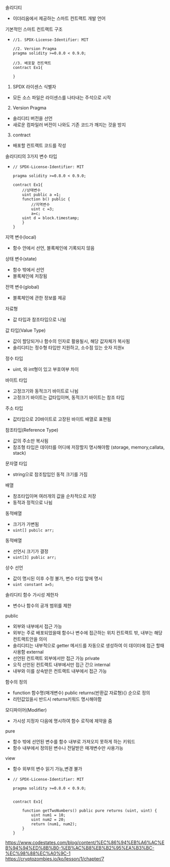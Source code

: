 솔리디티
- 이더리움에서 제공하는 스마트 컨트랙트 개발 언어

기본적인 스마트 컨트랙트 구조
- ```Solidity
  //1. SPDX-License-Identifier: MIT

  //2. Version Pragma
  pragma solidity >=0.8.0 < 0.9.0;

  //3. 배포할 컨트랙트
  contract Ex1{

  }
  ```

1. SPDX 라이센스 식별자
- 모든 소스 파일은 라이센스를 나타내는 주석으로 시작

2. Version Pragma
- 솔리디티 버전을 선언
- 새로운 컴파일러 버전이 나와도 기존 코드가 깨지는 것을 방지

3. contract
- 배포할 컨트랙트 코드를 작성

솔리디티의 3가지 변수 타입 
- ```Solidity
  // SPDX-License-Identifier: MIT

  pragma solidity >=0.8.0 < 0.9.0;

  contract Ex1{
      //상태변수
      uint public a =1;
      function b() public {
          //지역변수
          uint c =3;
          a=c;
      uint d = block.timestamp;
      }
  }
  ```

지역 변수(local)
- 함수 안에서 선언, 블록체인에 기록되지 않음

상태 변수(state)
- 함수 밖에서 선언
- 블록체인에 저장됨

전역 변수(global)
- 블록체인에 관한 정보를 제공

자료형
- 값 타입과 참조타입으로 나뉨

값 타입(Value Type)
- 값이 할당되거나 함수의 인자로 활용될시, 해당 값자체가 복사됨
- 솔리디티는 정수형 타입만 지원하고, 소수점 있는 숫자 지원x

정수 타입
- uint, 와 int형이 있고 부호여부 차이

바이트 타입
- 고정크기와 동적크기 바이트로 나뉨
- 고정크기 바이트는 값타입이며, 동적크기 바이트는 참조 타입

주소 타입
- 값타입으로 20바이트로 고장된 바이트 배열로 표현됨



참조타입(Reference Type)
- 값의 주소만 복사됨
- 참조형 타입은 데이터를 어디에 저장할지 명시해야함 (storage, memory,callata, stack)

문자열 타입 
- string으로 참조탑입인 동적 크기를 가짐

배열 
- 참조타입이며 여러개의 값을 순차적으로 저장
- 동적과 정적으로 나뉨

동적배열
- 크기가 가변됨
- ```uint[] pubilc arr;```

동적배열
- 선언시 크기가 결정
- ```uint[3] public arr;```

상수 선언
- 값이 명시된 이후 수정 불가, 변수 타입 앞에 명시
- ```uint constant a=5;```

솔리디티 함수
가시성 제한자
- 변수나 함수의 공개 범위를 제한

public 
- 외부와 내부에서 접근 가능
- 외부는 주로 배포되었을때 함수나 변수에 접근하는 위치 컨트랙트 밖, 내부는 해당 컨트랙트안을 의미 
- 솔리디티는 내부적으로 getter 메서드를 자동으로 생성하여 이 데이터에 접근 할때 사용함
external
- 선언된 컨트랙트 외부에서만 접근 가능
private
- 오직 선언된 컨트랙트 내부에서만 접근 간으
internal 
- 내부와 이를 상속받은 컨트랙트 내부에서 접근 가능

함수의 정의
- function 함수명(매개변수)  public returns(반환값 자료형){} 순으로 정의
- 리턴값있을시 반드시 returns키워드 명시해야함

모디파이어(Modifier)
- 가시성 지정자 다음에 명시하여 함수 로직에 제약을 줌

pure
- 함수 밖에 선언된 변수를 함수 내부로 가져오지 못하게 하는 키워드
- 함수 내부에서 정의된 변수나 전달받은 매개변수만 사용가능

view
- 함수 외부의 변수 읽기 가능,변경 불가
- ```Solidity
  // SPDX-License-Identifier: MIT

  pragma solidity >=0.8.0 < 0.9.0;


  contract Ex1{

      function getTwoNumbers() public pure returns (uint, uint) {
          uint num1 = 10;
          uint num2 = 20;
          return (num1, num2);
      }
  }
  ```
https://www.codestates.com/blog/content/%EC%86%94%EB%A6%AC%EB%94%94%ED%8B%B0-%EB%AC%B8%EB%B2%95%EA%B3%BC-%EC%98%88%EC%A0%9C-1
https://cryptozombies.io/ko/lesson/1/chapter/7
